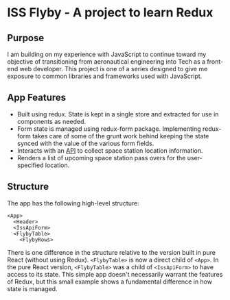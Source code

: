 # ISS Flyby - A project to learn Redux

## Purpose

I am building on my experience with JavaScript to continue toward my objective of transitioning from aeronautical engineering into Tech as a front-end web developer. This project is one of a series designed to give me exposure to common libraries and frameworks used with JavaScript.

## App Features

* Built using redux. State is kept in a single store and extracted for use in components as needed.
* Form state is managed using redux-form package. Implementing redux-form takes care of some of the grunt work behind keeping the state synced with the value of the various form fields.
* Interacts with an [API](http://open-notify.org/Open-Notify-API/ISS-Pass-Times/) to collect space station location information.
* Renders a list of upcoming space station pass overs for the user-specified location.

## Structure

The app has the following high-level structure:
```
<App>
  <Header>
  <IssApiForm>
  <FlybyTable>
    <FlybyRows>
```

There is one difference in the structure relative to the version built in pure React (without using Redux). `<FlybyTable>` is now a direct child of `<App>`. In the pure React version, `<FlybyTable>` was a child of `<IssApiForm>` to have access to its state. This simple app doesn't necessarily warrant the features of Redux, but this small example shows a fundamental difference in how state is managed.
